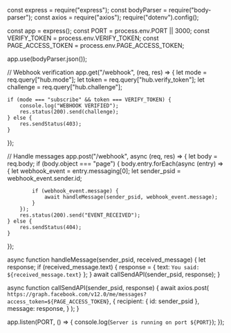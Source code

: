 const express = require("express");
const bodyParser = require("body-parser");
const axios = require("axios");
require("dotenv").config();

const app = express();
const PORT = process.env.PORT || 3000;
const VERIFY_TOKEN = process.env.VERIFY_TOKEN;
const PAGE_ACCESS_TOKEN = process.env.PAGE_ACCESS_TOKEN;

app.use(bodyParser.json());

// Webhook verification
app.get("/webhook", (req, res) => {
    let mode = req.query["hub.mode"];
    let token = req.query["hub.verify_token"];
    let challenge = req.query["hub.challenge"];

    if (mode === "subscribe" && token === VERIFY_TOKEN) {
        console.log("WEBHOOK VERIFIED");
        res.status(200).send(challenge);
    } else {
        res.sendStatus(403);
    }
});

// Handle messages
app.post("/webhook", async (req, res) => {
    let body = req.body;
    if (body.object === "page") {
        body.entry.forEach(async (entry) => {
            let webhook_event = entry.messaging[0];
            let sender_psid = webhook_event.sender.id;
            
            if (webhook_event.message) {
                await handleMessage(sender_psid, webhook_event.message);
            }
        });
        res.status(200).send("EVENT_RECEIVED");
    } else {
        res.sendStatus(404);
    }
});

async function handleMessage(sender_psid, received_message) {
    let response;
    if (received_message.text) {
        response = { text: `You said: ${received_message.text}` };
    }
    await callSendAPI(sender_psid, response);
}

async function callSendAPI(sender_psid, response) {
    await axios.post(
        `https://graph.facebook.com/v12.0/me/messages?access_token=${PAGE_ACCESS_TOKEN}`,
        {
            recipient: { id: sender_psid },
            message: response,
        }
    );
}

app.listen(PORT, () => {
    console.log(`Server is running on port ${PORT}`);
});

